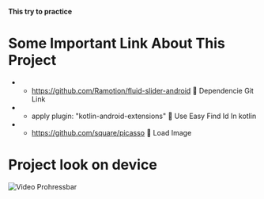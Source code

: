 **This try to practice**

<h1>Some Important Link About This Project</h1>

- - https://github.com/Ramotion/fluid-slider-android :tada: Dependencie Git Link
- - apply plugin: "kotlin-android-extensions" :tada: Use Easy Find Id In kotlin
- - https://github.com/square/picasso :tada: Load Image

<h1> Project look on device </h1>
<img src='https://github.com/Ramotion/fluid-slider-android/raw/master/Fluid_slider.gif'  alt='Video Prohressbar' />